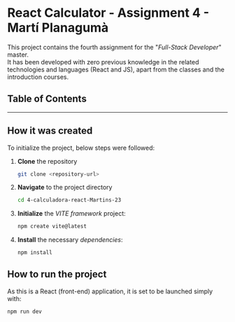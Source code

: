 # React Calculator - Assignment 4 - Martí Planagumà
This project contains the fourth assignment for the "*Full-Stack Developer*" master.  
It has been developed with zero previous knowledge in the related technologies and languages (React and JS), apart from the classes and the introduction courses.

## Table of Contents

---

## How it was created

To initialize the project, below steps were followed:

1. **Clone** the repository
    ```bash
    git clone <repository-url>
    ```

2. **Navigate** to the project directory
    ```bash
    cd 4-calculadora-react-Martins-23
    ```

3. **Initialize** the *VITE framework* project:
    ```bash
    npm create vite@latest
    ```

4. **Install** the necessary *dependencies*:
    ```bash
    npm install
    ```

## How to run the project

As this is a React (front-end) application, it is set to be launched simply with:
```bash
npm run dev
```
